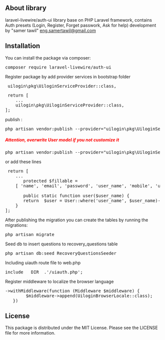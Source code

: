 
## About  library

laravel-livewire/auth-ui library base on PHP Laravel framework, contains Auth presets (Login, Register, Forget passwork, Ask for help)
development by "samer tawil"  eng.samertawil@gmail.com 


 
## Installation
You can install the package via composer:

<pre><span>composer require laravel-livewire/auth-ui</span></pre>

 
Register package by add provider services in bootstrap folder 
<pre><span> uilogin\pkg\UiloginServiceProvider::class, </span></pre>


 <pre><span> return [
    ...
    uilogin\pkg\UiloginServiceProvider::class,
];
</span></pre>

publish :

<pre><span>php artisan vendor:publish --provider="uilogin\pkg\UiloginServiceProvider" </span></pre>

<h5 style="color:red !important;">Attention, overwrite User model if you not customize it  </h5>
<pre><span>php artisan vendor:publish --provider="uilogin\pkg\UiloginServiceProvider"  --force  --tag=userModel</span></pre>

or add these lines

 <pre><span> return [
    ...
       protected $fillable = 
    [ 'name', 'email', 'password', 'user_name', 'mobile', 'user_type', 'user_activation', 'status_id', 'need_to_change',];

       public static function user($user_name) {
       return  $user = User::where('user_name', $user_name)->first();
    }
];
</span></pre>

After publishing the migration you can create the  tables by running the migrations:

<pre><span>php artisan migrate</span></pre>


Seed db to insert questions to recovery_questions table

<pre><span>php artisan db:seed RecoveryQuestionsSeeder</span></pre>


Including uiauth route file to web.php

<pre><span>include __DIR__.'/uiauth.php';</span></pre>

Register middleware to localize the browser language

 <pre><span>->withMiddleware(function (Middleware $middleware) {
        $middleware->append(UiloginBrowserLocale::class);
   }) </span></pre>


   ## License
   This package is distributed under the MIT License. Please see the LICENSE file for more information.